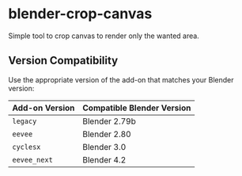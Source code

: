 # blender-crop-canvas

Simple tool to crop canvas to render only the wanted area.

## Version Compatibility

Use the appropriate version of the add-on that matches your Blender version:

| Add-on Version | Compatible Blender Version |
|----------------|----------------------------|
| `legacy`       | Blender 2.79b              |
| `eevee`        | Blender 2.80               |
| `cyclesx`      | Blender 3.0                |
| `eevee_next`   | Blender 4.2                |

